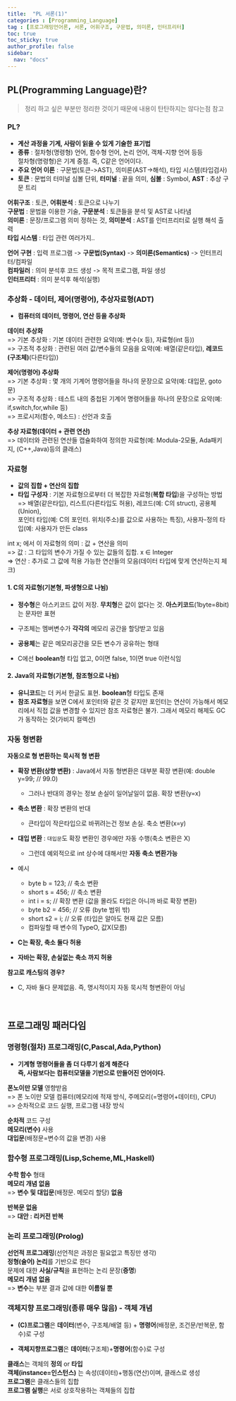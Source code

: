 ```yaml
---
title:  "PL 서론(1)"
categories : [Programming_Language]
tag : [프로그래밍언어론, 서론, 어휘구조, 구문법, 의미론, 인터프리터]
toc: true
toc_sticky: true
author_profile: false
sidebar:
  nav: "docs"
---
```




## PL(Programming Language)란?

> 정리 하고 싶은 부분만 정리한 것이기 때문에 내용이 탄탄하지는 않다는점 참고

### PL?

* **계산 과정을 기계, 사람이 읽을 수 있게 기술한 표기법**
* **종류** : 절차형(명령형) 언어, 함수형 언어, 논리 언어, 객체-지향 언어 등등  
  절차형(명령형)은 기계 중점. 즉, C같은 언어이다.
* **주요 언어 이론** : 구문법(토큰->AST), 의미론(AST->해석), 타입 시스템(타입검사)
* **토큰** : 문법의 터미널 심볼 단위, **터미널** : 끝을 의미, **심볼** : Symbol, **AST** : 추상 구문 트리

**어휘구조** : 토큰, **어휘분석** : 토큰으로 나누기  
**구문법** : 문법을 이용한 기술, **구문분석** : 토큰들을 분석 및 AST로 나타냄  
**의미론** : 문장/프로그램 의미 정하는 것, **의미분석** : AST를 인터프리터로 실행 해석 출력  
**타입 시스템** : 타입 관련 여러가지..  

**언어 구현** : 입력 프로그램 -> **구문법(Syntax)** -> **의미론(Semantics)** -> 인터프리터/컴파일  
**컴파일러** : 의미 분석후 코드 생성 -> 목적 프로그램, 파일 생성   
**인터프리터** : 의미 분석후 해석(실행)





### 추상화 - 데이터, 제어(명령어), 추상자료형(ADT)

* **컴퓨터의 데이터, 명령어, 연산 등을 추상화**

**데이터 추상화**  
=> 기본 추상화 : 기본 데이터 관련한 요약(예: 변수(x 등), 자료형(int 등))  
=> 구조적 추상화 : 관련된 여러 값/변수들의 모음을 요약(예: 배열(같은타입), **레코드(구조체)**(다른타입))

**제어(명령어) 추상화**  
=> 기본 추상화 : 몇 개의 기계어 명령어들을 하나의 문장으로 요약(예: 대입문, goto문)  
=> 구조적 추상화 : 테스트 내의 중첩된 기계어 명령어들을 하나의 문장으로 요약(예: if,switch,for,while 등)  
=> 프로시저(함수, 메소드) : 선언과 호출

**추상 자료형(데이터 + 관련 연산)**  
=> 데이터와 관련된 연산들 캡슐화하여 정의한 자료형(예: Modula-2모듈, Ada패키지, (C++,Java)등의 클래스)





### 자료형

* **값의 집합 + 연산의 집합**
* **타입 구성자** : 기본 자료형으로부터 더 복잡한 자료형(**복합 타입**)을 구성하는 방법    
  => 배열(같은타입), 리스트(다른타입도 허용), 레코드(예: C의 struct), 공용체(Union),  
  포인터 타입(예: C의 포인터. 위치(주소)를 값으로 사용하는 특징), 사용자-정의 타입(예: 사용자가 만든 class

int x; 에서 이 자료형의 의미 : 값 + 연산을 의미  
=> 값 : 그 타입의 변수가 가질 수 있는 값들의 집합. x ∈ Integer  
=> 연산 : 추가로 그 값에 적용 가능한 연산들의 모음(데이터 타입에 맞게 연산하는지 체크)

#### 1. C의 자료형(기본형, 파생형으로 나뉨)

* **정수형**은 아스키코드 값이 저장. **무치형**은 값이 없다는 것. **아스키코드**(1byte=8bit)는 문자만 표현

* 구조체는 멤버변수가 **각각의** 메모리 공간을 할당받고 있음

* **공용체**는 같은 메모리공간을 모든 변수가 공유하는 형태

* C에선 **boolean**형 타입 없고, 0이면 false, 1이면 true 이런식임

#### 2. Java의 자료형(기본형, 참조형으로 나뉨)

* **유니코드**는 더 커서 한글도 표현. **boolean**형 타입도 존재
* **참조 자료형**을 보면 C에서 포인터와 같은 것 같지만 포인터는 연산이 가능해서 메모리에서 직접 값을 변경할 수 있지만 참조 자료형은 불가. 그래서 메모리 해제도 GC가 동작하는 것(가비지 컬렉션)





### 자동 형변환

**자동으로 형 변환하는 묵시적 형 변환**

* **확장 변환(상향 변환)** : Java에서 자동 형변환은 대부분 확장 변환(예: double y=99; // 99.0)
  * 그러나 반대의 경우는 정보 손실이 일어날일이 없음. 확장 변환(y=x)
* **축소 변환** : 확장 변환의 반대
  * 큰타입이 작은타입으로 바뀌려는건 정보 손실. 축소 변환(x=y)

* **대입 변환** : `대입문`도 확장 변환인 경우에만 자동 수행(축소 변환은 X)
  * 그런데 예외적으로 int 상수에 대해서만 **자동 축소 변환가능**

* 예시
  * byte b = 123; // 축소 변환
  * short s = 456; // 축소 변환
  * int i = s; // 확장 변환 (값을 몰라도 타입은 아니까 바로 확장 변환)
  * byte b2 = 456; // 오류 (byte 범위 밖)
  * short s2 = i; // 오류 (타입은 알아도 현재 값은 모름)
  * 컴파일할 때 변수의 TypeO, 값X(모름)
* **C는 확장, 축소 둘다 허용**
* **자바는 확장, 손실없는 축소 까지 허용**



**참고로 캐스팅의 경우?**

* C, 자바 둘다 문제없음. 즉, 명시적이지 자동 묵시적 형변환이 아님

<br>

## 프로그래밍 패러다임

### 명령형(절차) 프로그래밍(C,Pascal,Ada,Python)  

* **기계형 명령어들을 좀 더 다루기 쉽게 해준다**  
  **즉, 사람보다는 컴퓨터모델을 기반으로 만들어진 언어이다.**

**폰노이만 모델** 영향받음  
=> 폰 노이만 모델 컴퓨터(메모리에 적재 방식, 주메모리(=명령어+데이터), CPU)  
=> 순차적으로 코드 실행, 프로그램 내장 방식 

**순차적** 코드 구성   
**메모리(변수)** 사용  
**대입문**(배정문=변수의 값을 변경) 사용   





### 함수형 프로그래밍(Lisp,Scheme,ML,Haskell)

**수학 함수** 형태   
**메모리 개념 없음**  
=> **변수 및 대입문**(배정문. 메모리 할당) **없음**    

**반복문 없음**   
=> **대안 : 리커전 반복**





### 논리 프로그래밍(Prolog)

**선언적 프로그래밍**(선언적은 과정은 필요없고 특징만 생각)  
**정형(술어) 논리**를 기반으로 한다  
문제에 대한 **사실/규칙**을 표현하는 논리 문장(**증명**)    
**메모리 개념 없음**  
=> **변수**는 부분 결과 값에 대한 **이름일 뿐**





### 객체지향 프로그래밍(종류 매우 많음) - 객체 개념

* **(C)프로그램**은 **데이터**(변수, 구조체/배열 등) + **명령어**(배정문, 조건문/반복문, 함수)로 구성

* **객체지향프로그램**은 **데이터**(구조체)+**명령어**(함수)로 구성

**클래스**는 객체의 **정의** or **타입**   
**객체(instance=인스턴스)** 는 속성(데이터)+행동(연산)이며, 클래스로 생성   
**프로그램**은 클래스들의 집합  
**프로그램 실행**은 서로 상호작용하는 객체들의 집합

<br>



